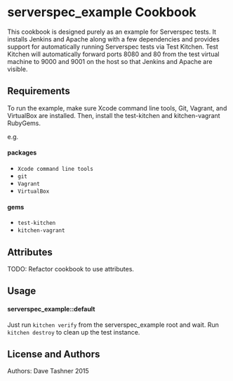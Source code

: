 serverspec_example Cookbook
===========================
This cookbook is designed purely as an example for Serverspec tests.  It installs Jenkins and Apache along with a few dependencies and provides support for automatically running Serverspec tests via Test Kitchen. Test Kitchen will automatically forward ports 8080 and 80 from the test virtual machine to 9000 and 9001 on the host so that Jenkins and Apache are visible. 


Requirements
------------
To run the example, make sure Xcode command line tools, Git, Vagrant, and VirtualBox are installed.  Then, install the test-kitchen and kitchen-vagrant RubyGems.

e.g.
#### packages
- `Xcode command line tools`
- `git`
- `Vagrant`
- `VirtualBox`

#### gems
- `test-kitchen`
- `kitchen-vagrant`



Attributes
----------
TODO: Refactor cookbook to use attributes.

Usage
-----
#### serverspec_example::default

Just run `kitchen verify` from the serverspec_example root and wait.  Run `kitchen destroy` to clean up the test instance.

License and Authors
-------------------
Authors: Dave Tashner 2015

